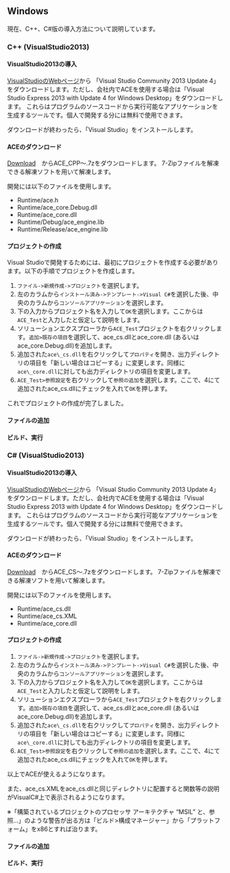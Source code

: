 ﻿
## Windows

現在、C++、C#版の導入方法について説明しています。

### C++ (VisualStudio2013)

#### VisualStudio2013の導入

[VisualStudioのWebページ](https://www.visualstudio.com/ja-jp/downloads/download-visual-studio-vs#DownloadFamilies_2)から
「Visual Studio Community 2013 Update 4」をダウンロードします。ただし、会社内でACEを使用する場合は「Visual Studio Express 2013 with Update 4 for Windows Desktop」をダウンロードします。
これらはプログラムのソースコードから実行可能なアプリケーションを生成するツールです。個人で開発する分には無料で使用できます。

ダウンロードが終わったら、「Visual Studio」をインストールします。

#### ACEのダウンロード
[Download](https://drive.google.com/folderview?id=0B1gZCvEfcQAiMjhaU1VZOVRTUWM&usp=sharing)　からACE_CPP～.7zをダウンロードします。
7-Zipファイルを解凍できる解凍ソフトを用いて解凍します。

開発には以下のファイルを使用します。

* Runtime/ace.h
* Runtime/ace_core.Debug.dll
* Runtime/ace_core.dll
* Runtime/Debug/ace\_engine.lib
* Runtime/Release/ace\_engine.lib

#### プロジェクトの作成

Visual Studioで開発するためには、最初にプロジェクトを作成する必要があります。以下の手順でプロジェクトを作成します。

1. ```ファイル->新規作成->プロジェクト```を選択します。
2. 左のカラムから```インストール済み->テンプレート->Visual C#```を選択した後、中央のカラムから```コンソールアプリケーション```を選択します。
3. 下の入力からプロジェクト名を入力して```OK```を選択します。ここからは```ACE_Test```と入力したと仮定して説明をします。
4. ソリューションエクスプローラから```ACE_Test```プロジェクトを右クリックします。```追加>既存の項目```を選択して、ace\_cs.dllとace\_core.dll (あるいはace\_core.Debug.dll)を追加します。
5. 追加された```ace\_cs.dll```を右クリックして```プロパティ```を開き、出力ディレクトリの項目を「新しい場合はコピーする」に変更します。同様に```ace\_core.dll```に対しても出力ディレクトリの項目を変更します。
6. ```ACE_Test>参照設定```を右クリックして```参照の追加```を選択します。ここで、4にて追加されたace_cs.dllにチェックを入れて```OK```を押します。

これでプロジェクトの作成が完了しました。

#### ファイルの追加

#### ビルド、実行


### C# (VisualStudio2013)

#### VisualStudio2013の導入

[VisualStudioのWebページ](https://www.visualstudio.com/ja-jp/downloads/download-visual-studio-vs#DownloadFamilies_2)から
「Visual Studio Community 2013 Update 4」をダウンロードします。ただし、会社内でACEを使用する場合は「Visual Studio Express 2013 with Update 4 for Windows Desktop」をダウンロードします。
これらはプログラムのソースコードから実行可能なアプリケーションを生成するツールです。個人で開発する分には無料で使用できます。

ダウンロードが終わったら、「Visual Studio」をインストールします。

#### ACEのダウンロード
[Download](https://drive.google.com/folderview?id=0B1gZCvEfcQAiMjhaU1VZOVRTUWM&usp=sharing)　からACE_CS～.7zをダウンロードします。
7-Zipファイルを解凍できる解凍ソフトを用いて解凍します。

開発には以下のファイルを使用します。

* Runtime/ace\_cs.dll
* Runtime/ace\_cs.XML
* Runtime/ace\_core.dll

#### プロジェクトの作成

1. ```ファイル->新規作成->プロジェクト```を選択します。
2. 左のカラムから```インストール済み->テンプレート->Visual C#```を選択した後、中央のカラムから```コンソールアプリケーション```を選択します。
3. 下の入力からプロジェクト名を入力して```OK```を選択します。ここからは```ACE_Test```と入力したと仮定して説明をします。
4. ソリューションエクスプローラから```ACE_Test```プロジェクトを右クリックします。```追加>既存の項目```を選択して、ace\_cs.dllとace\_core.dll (あるいはace\_core.Debug.dll)を追加します。
5. 追加された```ace\_cs.dll```を右クリックして```プロパティ```を開き、出力ディレクトリの項目を「新しい場合はコピーする」に変更します。同様に```ace\_core.dll```に対しても出力ディレクトリの項目を変更します。
6. ```ACE_Test>参照設定```を右クリックして```参照の追加```を選択します。ここで、4にて追加されたace_cs.dllにチェックを入れて```OK```を押します。

以上でACEが使えるようになります。

また、ace_cs.XMLをace_cs.dllと同じディレクトリに配置すると関数等の説明がVisualC#上で表示されるようになります。

※「構築されているプロジェクトのプロセッサ アーキテクチャ “MSIL” と、参照...」のような警告が出る方は「ビルド>構成マネージャー」から「プラットフォーム」をx86とすれば治ります。


#### ファイルの追加

#### ビルド、実行
